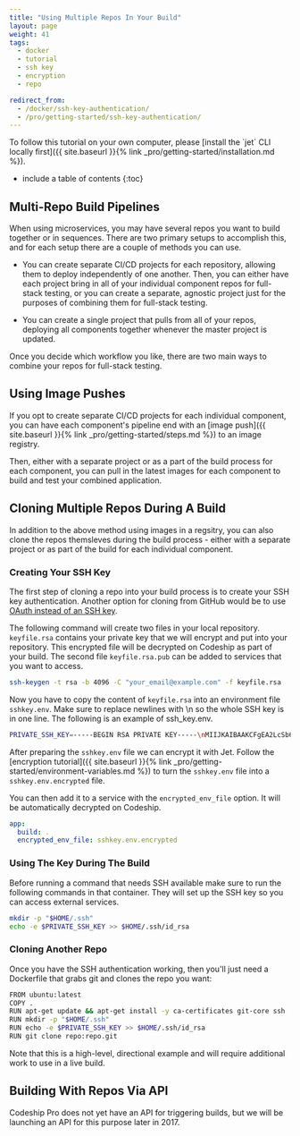 ```yaml
---
title: "Using Multiple Repos In Your Build"
layout: page
weight: 41
tags:
  - docker
  - tutorial
  - ssh key
  - encryption
  - repo

redirect_from:
  - /docker/ssh-key-authentication/
  - /pro/getting-started/ssh-key-authentication/
---
```


<div class="info-block">
To follow this tutorial on your own computer, please [install the `jet` CLI locally first]({{ site.baseurl }}{% link _pro/getting-started/installation.md %}).
</div>

* include a table of contents
{:toc}

## Multi-Repo Build Pipelines

When using microservices, you may have several repos you want to build together or in sequences. There are two primary setups to accomplish this, and for each setup there are a couple of methods you can use.

- You can create separate CI/CD projects for each repository, allowing them to deploy independently of one another. Then, you can either have each project bring in all of your individual component repos for full-stack testing, or you can create a separate, agnostic project just for the purposes of combining them for full-stack testing.

- You can create a single project that pulls from all of your repos, deploying all components together whenever the master project is updated.

Once you decide which workflow you like, there are two main ways to combine your repos for full-stack  testing.

## Using Image Pushes

If you opt to create separate CI/CD projects for each individual component, you can have each component's pipeline end with an [image push]({{ site.baseurl }}{% link _pro/getting-started/steps.md %}) to an image registry.

Then, either with a separate project or as a part of the build process for each component, you can pull in the latest images for each component to build and test your combined application.

## Cloning Multiple Repos During A Build

In addition to the above method using images in a regsitry, you can also clone the repos themsleves during the build process - either with a separate project or as part of the build for each individual component.

### Creating Your SSH Key

The first step of cloning a repo into your build process is to create your SSH key authentication. Another option for cloning from GitHub would be to use [OAuth instead of an SSH key](https://github.com/blog/1270-easier-builds-and-deployments-using-git-over-https-and-oauth).

The following command will create two files in your local repository. `keyfile.rsa` contains your private key that we will encrypt and put into your repository. This encrypted file will be decrypted on Codeship as part of your build. The second file `keyfile.rsa.pub` can be added to services that you want to access.

```bash
ssh-keygen -t rsa -b 4096 -C "your_email@example.com" -f keyfile.rsa
```

Now you have to copy the content of `keyfile.rsa` into an environment file `sshkey.env`. Make sure to replace newlines with \n so the whole SSH key is in one line. The following is an example of ssh_key.env.

```bash
PRIVATE_SSH_KEY=-----BEGIN RSA PRIVATE KEY-----\nMIIJKAIBAAKCFgEA2LcSb6INQUVZZ0iZJYYkc8dMHLLqrmtIrzZ...
```

After preparing the `sshkey.env` file we can encrypt it with Jet. Follow the [encryption tutorial]({{ site.baseurl }}{% link _pro/getting-started/environment-variables.md %}) to turn the `sshkey.env` file into a `sshkey.env.encrypted` file.

You can then add it to a service with the `encrypted_env_file` option. It will be automatically decrypted on Codeship.

```yaml
app:
  build: .
  encrypted_env_file: sshkey.env.encrypted
```

### Using The Key During The Build

Before running a command that needs SSH available make sure to run the following commands in that container. They will set up the SSH key so you can access external services.

```bash
mkdir -p "$HOME/.ssh"
echo -e $PRIVATE_SSH_KEY >> $HOME/.ssh/id_rsa
```

### Cloning Another Repo

Once you have the SSH authentication working, then you'll just need a Dockerfile that grabs git and clones the repo you want:

```bash
FROM ubuntu:latest
COPY .
RUN apt-get update && apt-get install -y ca-certificates git-core ssh
RUN mkdir -p "$HOME/.ssh"
RUN echo -e $PRIVATE_SSH_KEY >> $HOME/.ssh/id_rsa
RUN git clone repo:repo.git
```

Note that this is a high-level, directional example and will require additional work to use in a live build.

## Building With Repos Via API

Codeship Pro does not yet have an API for triggering builds, but we will be launching an API for this purpose later in 2017.
